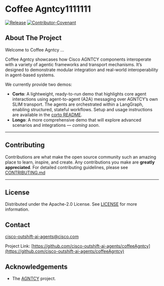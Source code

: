 # Coffee Agntcy1111111

[![Release](https://img.shields.io/github/v/release/agntcy/repo-template?display_name=tag)](CHANGELOG.md)
[![Contributor-Covenant](https://img.shields.io/badge/Contributor%20Covenant-2.1-fbab2c.svg)](CODE_OF_CONDUCT.md)

## About The Project
Welcome to Coffee Agntcy ...

Coffee Agntcy showcases how Cisco AGNTCY components interoperate with a variety of agentic frameworks and transport mechanisms. It’s designed to demonstrate modular integration and real-world interoperability in agent-based systems.

We currently provide two demos:

- **Corto**: A lightweight, ready-to-run demo that highlights core agent interactions using agent-to-agent (A2A) messaging over AGNTCY’s own SLIM transport. The agents are orchestrated within a LangGraph, enabling structured, stateful workflows. Setup and usage instructions are available in the [corto README](coffeeAGNTCY/coffee_agents/corto).
- **Longo**: A more comprehensive demo that will explore advanced scenarios and integrations — *coming soon*.

--------

## Contributing

Contributions are what make the open source community such an amazing place to
learn, inspire, and create. Any contributions you make are **greatly
appreciated**. For detailed contributing guidelines, please see
[CONTRIBUTING.md](CONTRIBUTING.md)  

--------

## License

Distributed under the Apache-2.0 License. See [LICENSE](LICENSE) for more
information.

## Contact

[cisco-outshift-ai-agents@cisco.com](mailto:cisco-outshift-ai-agents@cisco.com)

Project Link:
[https://github.com/cisco-outshift-ai-agents/coffeeAgntcy](https://github.com/cisco-outshift-ai-agents/coffeeAgntcy)


## Acknowledgements
- The [AGNTCY](https://github.com/agntcy) project.

